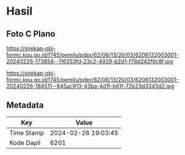 # Hasil

## Foto C Plano

https://sirekap-obj-formc.kpu.go.id/f745/pemilu/pdpr/62/06/13/20/03/6206132003001-20240226-173854--116353fd-23c2-4929-b2d1-f78d242f9c8f.jpg

https://sirekap-obj-formc.kpu.go.id/f745/pemilu/pdpr/62/06/13/20/03/6206132003001-20240226-184511--845ac913-43ba-4d1f-b61f-72b23d3343d2.jpg


## Metadata

| Key        | Value               |
| ---------- | ------------------- |
| Time Stamp | 2024-02-26 19:03:45 |
| Kode Dapil | 6201                |



